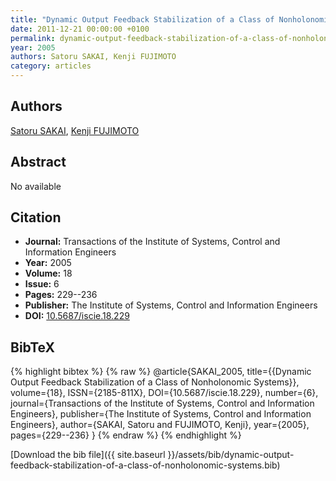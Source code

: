 ```yaml
---
title: "Dynamic Output Feedback Stabilization of a Class of Nonholonomic Systems"
date: 2011-12-21 00:00:00 +0100
permalink: dynamic-output-feedback-stabilization-of-a-class-of-nonholonomic-systems
year: 2005
authors: Satoru SAKAI, Kenji FUJIMOTO
category: articles
---
```

 
## Authors
[Satoru SAKAI](authors/satoru-sakai), [Kenji FUJIMOTO](authors/kenji-fujimoto)
 
## Abstract
No  available
 
## Citation
- **Journal:** Transactions of the Institute of Systems, Control and Information Engineers
- **Year:** 2005
- **Volume:** 18
- **Issue:** 6
- **Pages:** 229--236
- **Publisher:** The Institute of Systems, Control and Information Engineers
- **DOI:** [10.5687/iscie.18.229](https://doi.org/10.5687/iscie.18.229)
 
## BibTeX
{% highlight bibtex %}
{% raw %}
@article{SAKAI_2005,
  title={{Dynamic Output Feedback Stabilization of a Class of Nonholonomic Systems}},
  volume={18},
  ISSN={2185-811X},
  DOI={10.5687/iscie.18.229},
  number={6},
  journal={Transactions of the Institute of Systems, Control and Information Engineers},
  publisher={The Institute of Systems, Control and Information Engineers},
  author={SAKAI, Satoru and FUJIMOTO, Kenji},
  year={2005},
  pages={229--236}
}
{% endraw %}
{% endhighlight %}
 
[Download the bib file]({{ site.baseurl }}/assets/bib/dynamic-output-feedback-stabilization-of-a-class-of-nonholonomic-systems.bib)
 
